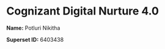 <!DOCTYPE html>
<html>
<head>
    <title>Cognizant Digital Nurture 4.0</title>
</head>
<body>
    <h1>Cognizant Digital Nurture 4.0</h1>
    <p><strong>Name:</strong> Potluri Nikitha</p>
    <p><strong>Superset ID:</strong> 6403438</p>
</body>
</html>
